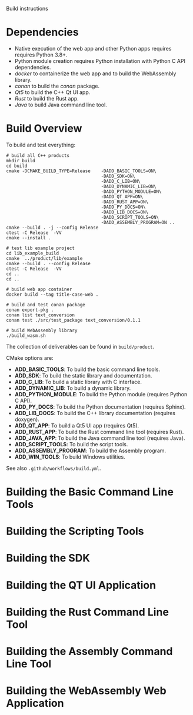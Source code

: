 Build instructions


# Dependencies

* Native execution of the web app and other Python apps requires requires Python 3.8+.
* Python module creation requires Python installation with Python C API dependencies.
* *docker* to containerize the web app and to build the WebAssembly library.
* *conan* to build the *conan* package.
* *Qt5* to build the C++ Qt UI app.
* *Rust* to build the Rust app.
* *Java* to build Java command line tool.


# Build Overview

To build and test everything:

```
# build all C++ products
mkdir build
cd build
cmake -DCMAKE_BUILD_TYPE=Release    -DADD_BASIC_TOOLS=ON\
                                    -DADD_SDK=ON\
                                    -DADD_C_LIB=ON\
                                    -DADD_DYNAMIC_LIB=ON\
                                    -DADD_PYTHON_MODULE=ON\
                                    -DADD_QT_APP=ON\
                                    -DADD_RUST_APP=ON\
                                    -DADD_PY_DOCS=ON\
                                    -DADD_LIB_DOCS=ON\
                                    -DADD_SCRIPT_TOOLS=ON\
                                    -DADD_ASSEMBLY_PROGRAM=ON ..
cmake --build . -j --config Release
ctest -C Release  -VV
cmake --install .

# test lib example project
cd lib_example_build
cmake  ../product/lib/example
cmake --build . --config Release
ctest -C Release  -VV
cd ..
cd ..

# build web app container
docker build --tag title-case-web .

# build and test conan package
conan export-pkg . 
conan list text_conversion
conan test ./src/test_package text_conversion/0.1.1

# build WebAssembly library
./build_wasm.sh
```

The collection of deliverables can be found in ```build/product```.

CMake options are:

- **ADD_BASIC_TOOLS**: To build the basic command line tools.
- **ADD_SDK**: To build the static library and documentation.
- **ADD_C_LIB**: To build a static library with C interface.
- **ADD_DYNAMIC_LIB**: To build a dynamic library.
- **ADD_PYTHON_MODULE**: To build the Python module (requires Python C API).
- **ADD_PY_DOCS**: To build the Python documentation (requires Sphinx).
- **ADD_LIB_DOCS**: To build the C++ library documentation (requires doxygen).
- **ADD_QT_APP**: To build a Qt5 UI app (requires Qt5).
- **ADD_RUST_APP**: To build the Rust command line tool (requires Rust).
- **ADD_JAVA_APP**: To build the Java command line tool (requires Java).
- **ADD_SCRIPT_TOOLS**: To build the script tools.
- **ADD_ASSEMBLY_PROGRAM**: To build the Assembly program.
- **ADD_WIN_TOOLS**: To build Windows utilities.

See also ```.github/workflows/build.yml```.

# Building the Basic Command Line Tools


# Building the Scripting Tools


# Building the SDK


# Building the QT UI Application


# Building the Rust Command Line Tool


# Building the Assembly Command Line Tool


# Building the WebAssembly Web Application

